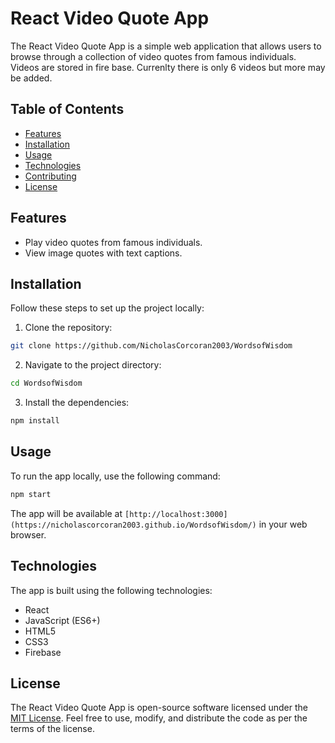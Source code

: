 
# React Video Quote App

The React Video Quote App is a simple web application that allows users to browse through a collection of video quotes from famous individuals. Videos are stored in fire base. Currenlty there is only 6 videos but more may be added.

## Table of Contents

- [Features](#features)
- [Installation](#installation)
- [Usage](#usage)
- [Technologies](#technologies)
- [Contributing](#contributing)
- [License](#license)

## Features
- Play video quotes from famous individuals.
- View image quotes with text captions.

## Installation

Follow these steps to set up the project locally:

1. Clone the repository:

```bash
git clone https://github.com/NicholasCorcoran2003/WordsofWisdom
```

2. Navigate to the project directory:

```bash
cd WordsofWisdom
```

3. Install the dependencies:

```bash
npm install
```

## Usage

To run the app locally, use the following command:

```bash
npm start
```

The app will be available at `[http://localhost:3000](https://nicholascorcoran2003.github.io/WordsofWisdom/)` in your web browser.

## Technologies

The app is built using the following technologies:

- React
- JavaScript (ES6+)
- HTML5
- CSS3
- Firebase

## License

The React Video Quote App is open-source software licensed under the [MIT License](LICENSE). Feel free to use, modify, and distribute the code as per the terms of the license.
